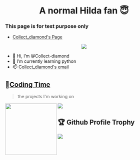 <h1 align="center">
  A normal Hilda fan 😇
</h1>

### This page is for test purpose only


- [Collect_diamond's Page](https://collect-diamond.top)


<div align="center"><img src="https://cdn.jsdelivr.net/gh/Collect-diamond/Collect-diamond/assets/github-contribution-grid-snake.gif" /></div>


- 👋 Hi, I’m @Collect-diamond
- 🌱 I’m currently learning python
- 📫 [Collect_diamond's email](mailto:collect_diamond@outlook.com)


## 🌠[Coding Time](https://github.com/Collect-diamond)
> the projects I'm working on

<!-- ![My stats](https://github-readme-stats.vercel.app/api?username=Collect-diamond&theme=light&show_icons=true) -->
<!-- ![Top Langs](https://github-readme-stats.vercel.app/api/top-langs/?username=Collect-diamond&theme=light&langs_count=6) -->

<div>
    <img height="165" align="left" src="https://github-readme-stats.vercel.app/api?username=Collect-diamond&theme=transparent&show_icons=true" />
    <img src="https://github-readme-stats.vercel.app/api/top-langs/?username=Collect-diamond&theme=transparent&langs_count=6&layout=compact" />
</div>

## 🏆 Github Profile Trophy
<img src="https://github-profile-trophy.vercel.app/?username=Collect-diamond&column=8"/>



<!---
Collect-diamond/Collect-diamond is a ✨ special ✨ repository because its `README.md` (this file) appears on your GitHub profile.
You can click the Preview link to take a look at your changes.
--->

